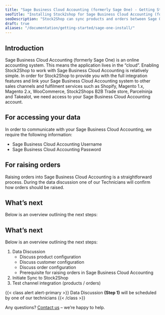 ```yaml
---
title: "Sage Business Cloud Accounting (formerly Sage One) - Getting Started"
seoTitle: "Installing Stock2shop for Sage Business Cloud Accounting (formerly Sage One)"
seoDescription: "Stock2Shop can sync products and orders between Sage One and numerous other applications like Magento, Woocommerce, Shopify and our B2B ordering platform. Find out more!"
draft: true
aliases: "/documentation/getting-started/sage-one-install/"
---
```


## Introduction
Sage Business Cloud Accounting (formerly Sage One) is an online accounting system. This means the application lives in the “cloud”. Enabling Stock2Shop to work with Sage Business Cloud Accounting is relatively simple. In order for Stock2Shop to provide you with the full integration features and link your Sage Business Cloud Accounting system to other sales channels and fulfilment services such as Shopify, Magento 1.x, Magento 2.x, WooCommerce, Stock2Shops B2B Trade store, Parcelninja and Takealot, we need access to your Sage Business Cloud Accounting account.

## For accessing your data
In order to communicate with your Sage Business Cloud Accounting, we require the following information:

- Sage Business Cloud Accounting Username
- Sage Business Cloud Accounting Password

## For raising orders
Raising orders into Sage Business Cloud Accounting is a straightforward process. During the data discussion one of our Technicians will confirm how orders should be raised.

## What’s next
Below is an overview outlining the next steps:

## What’s next
Below is an overview outlining the next steps:

1. Data Discussion
    - Discuss product configuration
    - Discuss customer configuration
    - Discuss order configuration
    - Prerequisite for raising orders in Sage Business Cloud Accounting
2. Initiate Sync to Stock2Shop
3. Test channel integration (products / orders)

{{< class alert alert-primary >}}
Data Discussion **(Step 1)** will be scheduled by one of our technicians
{{< /class >}}

Any questions? [Contact us](/contact-us) – we’re happy to help.